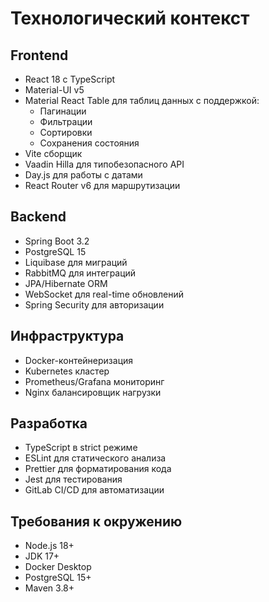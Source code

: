 # Технологический контекст

## Frontend
- React 18 с TypeScript
- Material-UI v5
- Material React Table для таблиц данных с поддержкой:
  - Пагинации
  - Фильтрации
  - Сортировки
  - Сохранения состояния
- Vite сборщик
- Vaadin Hilla для типобезопасного API
- Day.js для работы с датами
- React Router v6 для маршрутизации

## Backend
- Spring Boot 3.2
- PostgreSQL 15
- Liquibase для миграций
- RabbitMQ для интеграций
- JPA/Hibernate ORM
- WebSocket для real-time обновлений
- Spring Security для авторизации

## Инфраструктура
- Docker-контейнеризация
- Kubernetes кластер
- Prometheus/Grafana мониторинг
- Nginx балансировщик нагрузки

## Разработка
- TypeScript в strict режиме
- ESLint для статического анализа
- Prettier для форматирования кода
- Jest для тестирования
- GitLab CI/CD для автоматизации

## Требования к окружению
- Node.js 18+
- JDK 17+
- Docker Desktop
- PostgreSQL 15+
- Maven 3.8+
